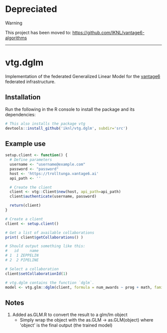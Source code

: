 
# Depreciated 

>[!WARNING]
> This project has been moved to: https://github.com/IKNL/vantage6-algorithms

-------------------------------------------------------------------------

# vtg.dglm
Implementation of the federated Generalized Linear Model for the [vantage6](https://github.com/IKNL/VANTAGE6) federated infrastructure.

## Installation
Run the following in the R console to install the package and its dependencies:

```R
# This also installs the package vtg
devtools::install_github('iknl/vtg.dglm', subdir='src')
```

## Example use
```R
setup.client <- function() {
  # Define parameters
  username <- "username@example.com"
  password <- "password"
  host <- 'https://trolltunga.vantage6.ai'
  api_path <- ''

  # Create the client
  client <- vtg::Client$new(host, api_path=api_path)
  client$authenticate(username, password)

  return(client)
}

# Create a client
client <- setup.client()

# Get a list of available collaborations
print( client$getCollaborations() )

# Should output something like this:
#   id     name
# 1  1 ZEPPELIN
# 2  2 PIPELINE

# Select a collaboration
client$setCollaborationId(1)

# vtg.dglm contains the function `dglm`.
model <- vtg.glm::dglm(client, formula = num_awards ~ prog + math, family="poisson",tol= 1e-08,maxit=25)
```

## Notes
1. Added as.GLM.R to convert the result to a glm/lm object 
    * Simply wrap the object with the as.GLM -> as.GLM(object) where 'object' is the final output (the trained model)
